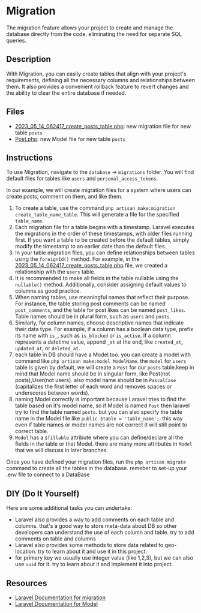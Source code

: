 # Migration

The migration feature allows your project to create and manage the database directly from the code, eliminating the need for separate SQL queries.

## Description

With Migration, you can easily create tables that align with your project's requirements, defining all the necessary columns and relationships between them. It also provides a convenient rollback feature to revert changes and the ability to clear the entire database if needed.

## Files

- [2023_05_14_062417_create_posts_table.php](database/migrations/2023_05_14_062417_create_posts_table.php): new migration file for new table `posts`
- [Post.php](app/Models/Post.php): new Model file for new table `posts`

## Instructions

To use Migration, navigate to the `database` -> `migrations` folder. You will find default files for tables like `users` and `personal_access_tokens`.

In our example, we will create migration files for a system where users can create posts, comment on them, and like them.

1. To create a table, use the command `php artisan make:migration create_table_name_table`. This will generate a file for the specified `table_name`.
2. Each migration file for a table begins with a timestamp. Laravel executes the migrations in the order of these timestamps, with older files running first. If you want a table to be created before the default tables, simply modify the timestamp to an earlier date than the default files.
3. In your table migration files, you can define relationships between tables using the `foreignId()` method. For example, in the [2023_05_14_062417_create_posts_table.php](database/migrations/2023_05_14_062417_create_posts_table.php) file, we created a relationship with the `users` table.
4. It is recommended to make all fields in the table nullable using the `nullable()` method. Additionally, consider assigning default values to columns as good practice.
5. When naming tables, use meaningful names that reflect their purpose. For instance, the table storing post comments can be named `post_comments`, and the table for post likes can be named `post_likes`. Table names should be in plural form, such as `users` and `posts`.
6. Similarly, for column names, choose descriptive names that indicate their data type. For example, if a column has a boolean data type, prefix its name with `is_`, such as `is_blocked` or `is_active`. If a column represents a datetime value, append `_at` at the end, like `created_at`, `updated_at`, or `deleted_at`.
7. each table in DB should have a Model too. you can create a model with command like `php artisan make:model ModelName`. the `model` for `users` table is given by default, we will create a `Post` for our `posts` table.keep in mind that Model name should be in singular form, like Post(not posts),User(not users). also model name should be in `PascalCase` (capitalizes the first letter of each word and removes spaces or underscores between words).
8. naming Model correctly is important because Laravel tries to find the table based on it's model name, so if Model is named `Post` then laravel try to find the table named `posts`. but you can also specify the table name in the Model file like `public $table = 'table_name';`. this way even if table names or model names are not correct it will still point to correct table.
9. `Model` has a `$fillable` attribute where you can define/declare all the fields in the table or that Model. there are many more attributes in `Model` that we will discuss in later branches.

Once you have defined your migration files, run the `php artisan migrate` command to create all the tables in the database.
remeber to set-up your .env file to connect to a DataBase

## DIY (Do It Yourself)

Here are some additional tasks you can undertake:

- Laravel also provides a way to add comments on each table and columns. that's a good way to store meta-data about DB so other developers can understand the use of each column and table. try to add comments on table and columns
- Laravel also provides some methods to store data related to geo-location. try to learn about it and use it in this project.
- for primary key we usually use integer value (like 1,2,3), but we can also use `uuid` for it. try to learn about it and implement it into project.

## Resources

- [Laravel Documentation for migration](https://laravel.com/docs/10.x/migrations)
- [Laravel Documentation for Model](https://laravel.com/docs/10.x/eloquent)
